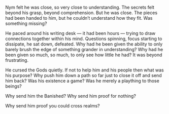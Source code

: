 Nym felt he was close, so very close to understanding. The secrets felt beyond his grasp, beyond comprehension. But he was close. The pieces had been handed to him, but he couldn’t understand how they fit. Was something missing?

He paced around his writing desk — it had been hours — trying to draw connections together within his mind. Questions spinning, focus starting to dissipate, he sat down, defeated. Why had he been given the ability to only barely brush the edge of something grander in understanding? Why had he been given so much, so much, to only see how little he had? It was beyond frustrating. 

He cursed the Gods quietly. If not to help him and his people then what was his purpose? Why push him down a path so far just to close it off and send him back? Was his existence a game? Was he merely a plaything to those beings? 

Why send him the Banished? Why send him proof for nothing? 

Why send him proof you could cross realms?